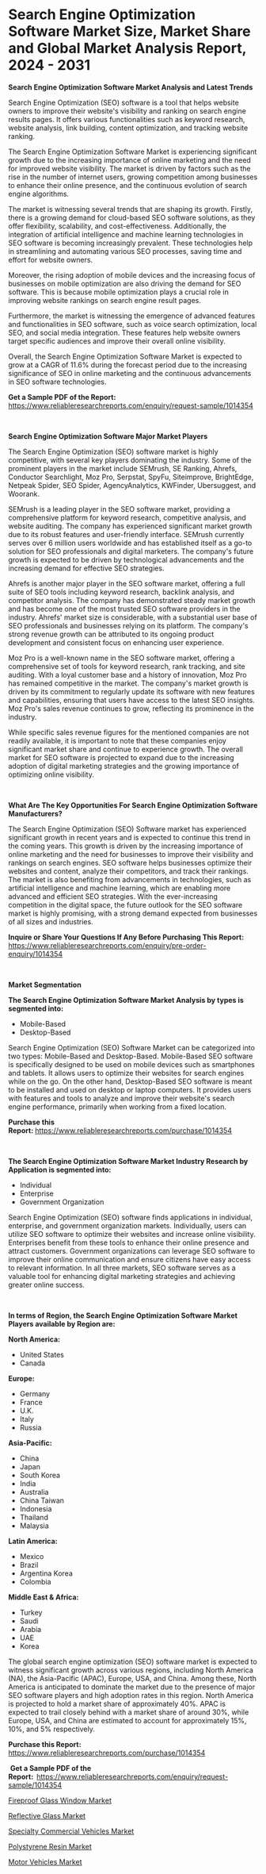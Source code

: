 <p><h1>Search Engine Optimization Software Market Size, Market Share and Global Market Analysis Report, 2024 - 2031</h1></p><p><strong>Search Engine Optimization Software Market Analysis and Latest Trends</strong></p>
<p><p>Search Engine Optimization (SEO) software is a tool that helps website owners to improve their website's visibility and ranking on search engine results pages. It offers various functionalities such as keyword research, website analysis, link building, content optimization, and tracking website ranking.</p><p>The Search Engine Optimization Software Market is experiencing significant growth due to the increasing importance of online marketing and the need for improved website visibility. The market is driven by factors such as the rise in the number of internet users, growing competition among businesses to enhance their online presence, and the continuous evolution of search engine algorithms.</p><p>The market is witnessing several trends that are shaping its growth. Firstly, there is a growing demand for cloud-based SEO software solutions, as they offer flexibility, scalability, and cost-effectiveness. Additionally, the integration of artificial intelligence and machine learning technologies in SEO software is becoming increasingly prevalent. These technologies help in streamlining and automating various SEO processes, saving time and effort for website owners.</p><p>Moreover, the rising adoption of mobile devices and the increasing focus of businesses on mobile optimization are also driving the demand for SEO software. This is because mobile optimization plays a crucial role in improving website rankings on search engine result pages.</p><p>Furthermore, the market is witnessing the emergence of advanced features and functionalities in SEO software, such as voice search optimization, local SEO, and social media integration. These features help website owners target specific audiences and improve their overall online visibility.</p><p>Overall, the Search Engine Optimization Software Market is expected to grow at a CAGR of 11.6% during the forecast period due to the increasing significance of SEO in online marketing and the continuous advancements in SEO software technologies.</p></p>
<p><strong>Get a Sample PDF of the Report:&nbsp;</strong> <a href="https://www.reliableresearchreports.com/enquiry/request-sample/1014354">https://www.reliableresearchreports.com/enquiry/request-sample/1014354</a></p>
<p>&nbsp;</p>
<p><strong>Search Engine Optimization Software Major Market Players</strong></p>
<p><p>The Search Engine Optimization (SEO) software market is highly competitive, with several key players dominating the industry. Some of the prominent players in the market include SEMrush, SE Ranking, Ahrefs, Conductor Searchlight, Moz Pro, Serpstat, SpyFu, Siteimprove, BrightEdge, Netpeak Spider, SEO Spider, AgencyAnalytics, KWFinder, Ubersuggest, and Woorank.</p><p>SEMrush is a leading player in the SEO software market, providing a comprehensive platform for keyword research, competitive analysis, and website auditing. The company has experienced significant market growth due to its robust features and user-friendly interface. SEMrush currently serves over 6 million users worldwide and has established itself as a go-to solution for SEO professionals and digital marketers. The company's future growth is expected to be driven by technological advancements and the increasing demand for effective SEO strategies.</p><p>Ahrefs is another major player in the SEO software market, offering a full suite of SEO tools including keyword research, backlink analysis, and competitor analysis. The company has demonstrated steady market growth and has become one of the most trusted SEO software providers in the industry. Ahrefs' market size is considerable, with a substantial user base of SEO professionals and businesses relying on its platform. The company's strong revenue growth can be attributed to its ongoing product development and consistent focus on enhancing user experience.</p><p>Moz Pro is a well-known name in the SEO software market, offering a comprehensive set of tools for keyword research, rank tracking, and site auditing. With a loyal customer base and a history of innovation, Moz Pro has remained competitive in the market. The company's market growth is driven by its commitment to regularly update its software with new features and capabilities, ensuring that users have access to the latest SEO insights. Moz Pro's sales revenue continues to grow, reflecting its prominence in the industry.</p><p>While specific sales revenue figures for the mentioned companies are not readily available, it is important to note that these companies enjoy significant market share and continue to experience growth. The overall market for SEO software is projected to expand due to the increasing adoption of digital marketing strategies and the growing importance of optimizing online visibility.</p></p>
<p>&nbsp;</p>
<p><strong>What Are The Key Opportunities For Search Engine Optimization Software Manufacturers?</strong></p>
<p><p>The Search Engine Optimization (SEO) Software market has experienced significant growth in recent years and is expected to continue this trend in the coming years. This growth is driven by the increasing importance of online marketing and the need for businesses to improve their visibility and rankings on search engines. SEO software helps businesses optimize their websites and content, analyze their competitors, and track their rankings. The market is also benefiting from advancements in technologies, such as artificial intelligence and machine learning, which are enabling more advanced and efficient SEO strategies. With the ever-increasing competition in the digital space, the future outlook for the SEO software market is highly promising, with a strong demand expected from businesses of all sizes and industries.</p></p>
<p><strong>Inquire or Share Your Questions If Any Before Purchasing This Report:</strong> <a href="https://www.reliableresearchreports.com/enquiry/pre-order-enquiry/1014354">https://www.reliableresearchreports.com/enquiry/pre-order-enquiry/1014354</a></p>
<p>&nbsp;</p>
<p><strong>Market Segmentation</strong></p>
<p><strong>The Search Engine Optimization Software Market Analysis by types is segmented into:</strong></p>
<p><ul><li>Mobile-Based</li><li>Desktop-Based</li></ul></p>
<p><p>Search Engine Optimization (SEO) Software Market can be categorized into two types: Mobile-Based and Desktop-Based. Mobile-Based SEO software is specifically designed to be used on mobile devices such as smartphones and tablets. It allows users to optimize their websites for search engines while on the go. On the other hand, Desktop-Based SEO software is meant to be installed and used on desktop or laptop computers. It provides users with features and tools to analyze and improve their website's search engine performance, primarily when working from a fixed location.</p></p>
<p><strong>Purchase this Report:&nbsp;</strong><a href="https://www.reliableresearchreports.com/purchase/1014354">https://www.reliableresearchreports.com/purchase/1014354</a></p>
<p>&nbsp;</p>
<p><strong>The Search Engine Optimization Software Market Industry Research by Application is segmented into:</strong></p>
<p><ul><li>Individual</li><li>Enterprise</li><li>Government Organization</li></ul></p>
<p><p>Search Engine Optimization (SEO) software finds applications in individual, enterprise, and government organization markets. Individually, users can utilize SEO software to optimize their websites and increase online visibility. Enterprises benefit from these tools to enhance their online presence and attract customers. Government organizations can leverage SEO software to improve their online communication and ensure citizens have easy access to relevant information. In all three markets, SEO software serves as a valuable tool for enhancing digital marketing strategies and achieving greater online success.</p></p>
<p>&nbsp;</p>
<p><strong>In terms of Region, the Search Engine Optimization Software Market Players available by Region are:</strong></p>
<p>
    <p> <strong> North America: </strong>
        <ul>
            <li>United States</li>
            <li>Canada</li>
        </ul>
        </p> 
    <p> <strong> Europe: </strong>
        <ul>
            <li>Germany</li>
            <li>France</li>
            <li>U.K.</li>
            <li>Italy</li>
            <li>Russia</li>
        </ul>
        </p> 
    <p> <strong> Asia-Pacific: </strong>
        <ul>
            <li>China</li>
            <li>Japan</li>
            <li>South Korea</li>
            <li>India</li>
            <li>Australia</li>
            <li>China Taiwan</li>
            <li>Indonesia</li>
            <li>Thailand</li>
            <li>Malaysia</li>
        </ul>
        </p> 
    <p> <strong> Latin America: </strong>
        <ul>
            <li>Mexico</li>
            <li>Brazil</li>
            <li>Argentina Korea</li>
            <li>Colombia</li>
        </ul>
        </p> 
    <p> <strong> Middle East & Africa: </strong>
        <ul>
            <li>Turkey</li>
            <li>Saudi</li>
            <li>Arabia</li>
            <li>UAE</li>
            <li>Korea</li>
        </ul>
    </p>
    </p>
<p><p>The global search engine optimization (SEO) software market is expected to witness significant growth across various regions, including North America (NA), the Asia-Pacific (APAC), Europe, USA, and China. Among these, North America is anticipated to dominate the market due to the presence of major SEO software players and high adoption rates in this region. North America is projected to hold a market share of approximately 40%. APAC is expected to trail closely behind with a market share of around 30%, while Europe, USA, and China are estimated to account for approximately 15%, 10%, and 5% respectively.</p></p>
<p><strong>Purchase this Report: </strong><a href="https://www.reliableresearchreports.com/purchase/1014354">https://www.reliableresearchreports.com/purchase/1014354</a></p>
<p>&nbsp;<strong>Get a Sample PDF of the Report:&nbsp;&nbsp;</strong><a href="https://www.reliableresearchreports.com/enquiry/request-sample/1014354">https://www.reliableresearchreports.com/enquiry/request-sample/1014354</a></p>
<p><strong></strong></p>
<p><p><a href="https://medium.com/@erickasauer/fireproof-glass-window-market-exploring-market-share-market-trends-and-future-growth-28054474cda2">Fireproof Glass Window Market</a></p><p><a href="https://medium.com/@dylangilbert65/reflective-glass-market-analysis-its-cagr-market-segmentation-and-global-industry-overview-9124821718dc">Reflective Glass Market</a></p><p><a href="https://github.com/tamvrosiya/Market-Research-Report-List-2/blob/main/specialty-commercial-vehicles-market.md">Specialty Commercial Vehicles Market</a></p><p><a href="https://medium.com/p/1210e838230a/edit">Polystyrene Resin Market</a></p><p><a href="https://github.com/dringals/Market-Research-Report-List-2/blob/main/motor-vehicles-market.md">Motor Vehicles Market</a></p></p>